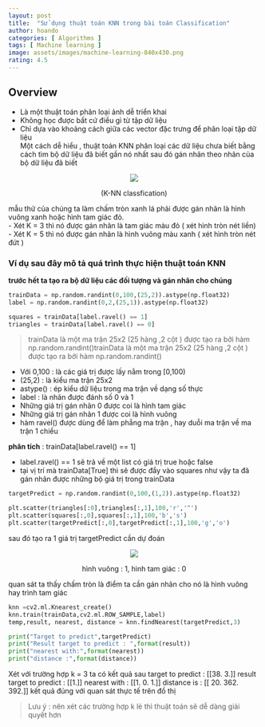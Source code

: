 ```yaml
---
layout: post
title:  "Sử dụng thuật toán KNN trong bài toán Classification"
author: hoando
categories: [ Algorithms ]
tags: [ Machine learning ]
image: assets/images/machine-learning-840x430.png
rating: 4.5
---
```


## Overview

- Là một thuật toán phân loại ảnh dễ triển khai
- Không học được bất cứ điều gì từ tập dữ liệu
- Chỉ dựa vào khoảng cách giữa các vector đặc trưng để phân loại tập dữ liệu<br/>
Một cách dễ hiểu , thuật toán KNN phân loại các dữ liệu chưa biết bằng cách tìm bộ dữ liệu đã biết gần nó nhất sau đó gán nhãn theo nhãn của bộ dữ liệu đã biết <br/>

<div align="center">
    <img src="https://miro.medium.com/max/700/1*cEgY1t09bzDf3EsVfxtOPA.png"/>
<p>
(K-NN classfication)
</p>
</div>
mẫu thử của chúng ta làm chấm tròn xanh lá phải được gán nhãn là hình vuông xanh hoặc hình tam giác đỏ. <br/>
- Xét K = 3 thì nó được gán nhãn là tam giác màu đỏ ( xét hình tròn nét liền)
- Xét K = 5 thì nó được gán nhãn là hình vuông màu xanh ( xét hình tròn nét đứt )

###  Ví dụ sau đây mô tả quá trình thực hiện thuật toán KNN
**trước hết ta tạo ra bộ dữ liệu các đối tượng và gán nhãn cho chúng**
```python
trainData = np.random.randint(0,100,(25,2)).astype(np.float32)
label = np.random.randint(0,2,(25,1)).astype(np.float32)

squares = trainData[label.ravel() == 1]
triangles = trainData[label.ravel() == 0]

```
> trainData là một ma trận 25x2 (25 hàng ,2 cột ) được tạo ra bởi hàm np.random.randint()trainData là một ma trận 25x2 (25 hàng ,2 cột ) được tạo ra bởi hàm np.random.randint()
- Với 0,100 : là các giá trị được lấy nằm trong [0,100)
- (25,2) : là kiểu ma trận 25x2
- astype() : ép kiểu dữ liệu trong ma trận về dạng số thực
- label : là nhãn được đánh số 0 và 1
- Những giá trị gán nhãn 0 được coi là hình tam giác
- Những giá trị gán nhãn 1 được coi là hình vuông
- hàm ravel() được dùng để làm phẳng ma trận , hay duỗi ma trận về ma trận 1 chiều

**phân tích** : trainData[label.ravel() == 1]
- label.ravel() == 1 sẽ trả về một list có giá trị true hoặc false
- tại vị trí mà trainData[True] thì sẽ được đẩy vào squares
như vậy ta đã gán nhãn được những bộ giá trị trong trainData

```python
targetPredict = np.random.randint(0,100,(1,2)).astype(np.float32)

plt.scatter(triangles[:0],triangles[:,1],100,'r','^')
plt.scatter(squares[:,0],squares[:,1],100,'b','s')
plt.scatter(targetPredict[:,0],targetPredict[:,1],100,'g','o')

```
sau đó tạo ra 1 giá trị targetPredict cần dự đoán
<div align="center">
    <img src="https://miro.medium.com/max/700/1*xLHJH7w-vVeUv21r4fENEg.png"/>
    <p>hình vuông : 1, hình tam giác : 0</p>
</div>

quan sát ta thấy chấm tròn là điểm ta cần gán nhãn cho nó là hình vuông hay trình tam giác

```python
knn =cv2.ml.Knearest_create()
knn.train(trainData,cv2.ml.ROW_SAMPLE,label)
temp,result, nearest, distance = knn.findNearest(targetPredict,3)

print("Target to predict",targetPredict)
print("Result target to predict : ",format(result))
print("nearest with:",format(nearest))
print("distance :",format(distance))

```
Xét với trường hợp k = 3 ta có kết quả sau
target to predict : [[38. 3.]]
result target to predict : [[1.]]
nearest with : [[1. 0. 1.]]
distance is : [[ 20. 362. 392.]]
kết quả đúng với quan sát thực tế trên đồ thị

> Lưu ý : nên xét các trường hợp k lẻ thì thuật toán sẽ dễ dàng giải quyết hơn

